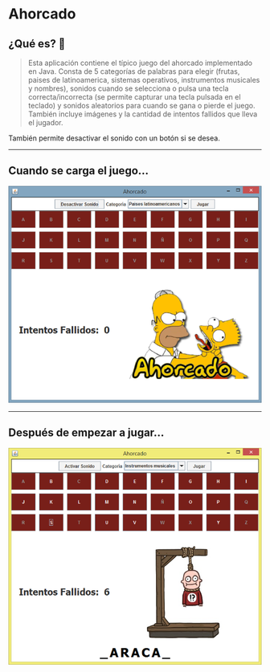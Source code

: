 # Ahorcado 

## ¿Qué es? 🚀

>Esta aplicación contiene el típico juego del ahorcado implementado en Java.
Consta de 5 categorías de palabras para elegir (frutas, paises de latinoamerica, sistemas operativos, instrumentos musicales y nombres),
sonidos cuando se selecciona o pulsa una tecla correcta/incorrecta (se permite capturar una tecla pulsada en el teclado)
y sonidos aleatorios para cuando se gana o pierde el juego.
También incluye imágenes y la cantidad de intentos fallidos que lleva el jugador.

También permite desactivar el sonido con un botón si se desea.

* * *
## Cuando se carga el juego...
![IMAGEN](https://github.com/cristianecheverri/Ahorcado/blob/master/AhorcadoInicio.PNG)

* * *
## Después de empezar a jugar...
![IMAGEN](https://github.com/cristianecheverri/Ahorcado/blob/master/Ahorcado.PNG)


